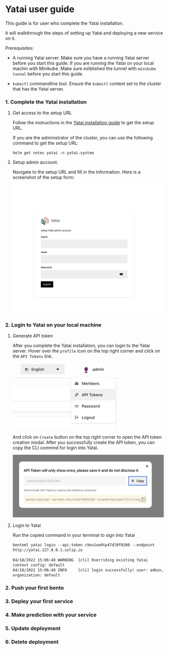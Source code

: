 # Yatai user guide


This guide is for user who complete the Yatai installation.

It will walkthrough the steps of setting up Yatai and deploying a new service on it.

Prerequisites:

* A running Yatai server. Make sure you have a running Yatai server before you start this guide. If you are running the Yatai on your local machin with Minikube. Make sure estblished the tunnel with `minikube tunnel` before you start this guide.

* `kubectl` commandline tool. Ensure the `kubectl` context set to the cluster that has the Yatai server.


### 1. Complete the Yatai installation

1. Get access to the setup URL

    Follow the instructions in the [Yatai installation guide]() to get the setup URL.

    If you are the administrator of the cluster, you can use the following command to get the setup URL:

    ```
    helm get notes yatai -n yatai-system
    ```

2. Setup admin account.

    Navigate to the setup URL and fill in the information. Here is a screenshot of the setup form:

    ![Setup form](./setup_ui.png)


### 2. Login to Yatai on your local machine

1. Generate API token

    After you complete the Yatai installation, you can login to the Yatai server. Hover over the `profile` icon on the top right corner and click on the `API Tokens` link.

    ![API Tokens](./api_token_link.png)

    And click on `Create` button on the top right corner to open the API token creation modal. After you successfully create the API token, you can copy the CLI
    commnd for login into Yatai.

    ![Copy Login Command](./copy_api_token_command.png)


2. Login to Yatai

    Run the copied command in your terminal to sign into Yatai

    ```
    bentoml yatai login --api-token c9eu1oo0tp47dl0f0380 --endpoint http://yatai.127.0.0.1.sslip.io

    04/18/2022 15:06:48 WARNING  [cli] Overriding existing Yatai context config: default
    04/18/2022 15:06:48 INFO     [cli] login successfully! user: admin, organization: default
    ```

### 2. Push your first bento



### 3. Deploy your first service

### 4. Make prediction with your service

### 5. Update deployment

### 6. Delete deployment

